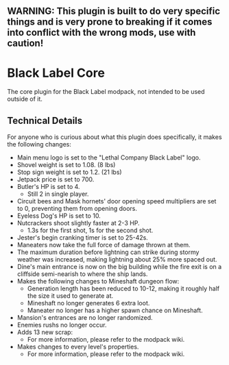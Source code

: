 ## WARNING: This plugin is built to do very specific things and is very prone to breaking if it comes into conflict with the wrong mods, use with caution!

# Black Label Core
The core plugin for the Black Label modpack, not intended to be used outside of it.

## Technical Details
For anyone who is curious about what this plugin does specifically, it makes the following changes:
- Main menu logo is set to the "Lethal Company Black Label" logo.
- Shovel weight is set to 1.08. (8 lbs)
- Stop sign weight is set to 1.2. (21 lbs)
- Jetpack price is set to 700.
- Butler's HP is set to 4.
	- Still 2 in single player.
- Circuit bees and Mask hornets' door opening speed multipliers are set to 0, preventing them from opening doors.
- Eyeless Dog's HP is set to 10.
- Nutcrackers shoot slightly faster at 2-3 HP.
	- 1.3s for the first shot, 1s for the second shot.
- Jester's begin cranking timer is set to 25-42s.
- Maneaters now take the full force of damage thrown at them.
- The maximum duration before lightning can strike during stormy weather was increased, making lightning about 25% more spaced out.
- Dine's main entrance is now on the big building while the fire exit is on a cliffside semi-nearish to where the ship lands.
- Makes the following changes to Mineshaft dungeon flow:
	- Generation length has been reduced to 10-12, making it roughly half the size it used to generate at.
	- Mineshaft no longer generates 6 extra loot.
	- Maneater no longer has a higher spawn chance on Mineshaft.
- Mansion's entrances are no longer randomized.
- Enemies rushs no longer occur.
- Adds 13 new scrap:
	- For more information, please refer to the modpack wiki.
- Makes changes to every level's properties.
	- For more information, please refer to the modpack wiki.